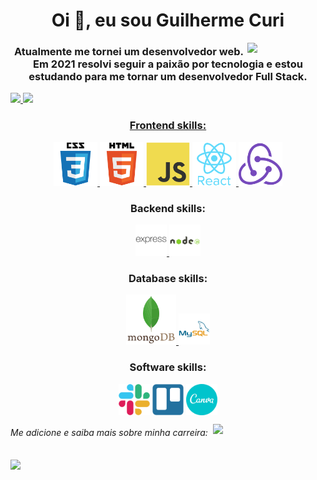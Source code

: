 <h1 align="center">Oi 👋, eu sou Guilherme Curi </h1>
 <img align="right" width="125px" src="https://media.giphy.com/media/lnfzT3k8g7wpG/giphy.gif">
<h3 align="center">Atualmente me tornei um desenvolvedor web. Em 2021 resolvi seguir a paixão por tecnologia e estou estudando para me tornar um desenvolvedor Full Stack.</h3>
  <div align="left">
  <a href="https://github.com/gscuri">
  <img height="170em" src="https://github-readme-stats.vercel.app/api?username=gscuri&show_icons=true&theme=tokyonight&include_all_commits=true&count_private=true"/>
  <img height="170em" src="https://github-readme-stats.vercel.app/api/top-langs/?username=gscuri&layout=compact&langs_count=7&theme=dark"/>
</div>
<div style="display: inline_block">
<h3 align="center">Frontend skills:</h3>
<p align="center"> <a href="https://www.w3schools.com/css/" target="_blank" rel="noreferrer"> <img src="https://raw.githubusercontent.com/devicons/devicon/master/icons/css3/css3-original-wordmark.svg" alt="css3" width="70" height="70"/> </a> <a href="https://www.w3.org/html/" target="_blank" rel="noreferrer"> <img src="https://raw.githubusercontent.com/devicons/devicon/master/icons/html5/html5-original-wordmark.svg" alt="html5" width="70" height="70"/> </a> <a href="https://developer.mozilla.org/en-US/docs/Web/JavaScript" target="_blank" rel="noreferrer"> <img src="https://raw.githubusercontent.com/devicons/devicon/master/icons/javascript/javascript-original.svg" alt="javascript" width="70" height="70"/> </a> <a href="https://reactjs.org/" target="_blank" rel="noreferrer"> <img src="https://raw.githubusercontent.com/devicons/devicon/master/icons/react/react-original-wordmark.svg" alt="react" width="70" height="70"/> </a> <a href="https://redux.js.org" target="_blank" rel="noreferrer"> <img src="https://raw.githubusercontent.com/devicons/devicon/master/icons/redux/redux-original.svg" alt="redux" width="70" height="70"/> </a> </p>

 <h3 align="center">Backend skills:</h3>
<p align="center"> <a href="https://expressjs.com" target="_blank" rel="noreferrer"> <img src="https://raw.githubusercontent.com/devicons/devicon/master/icons/express/express-original-wordmark.svg" alt="express" width="50" height="50"/> </a> <a href="https://nodejs.org" target="_blank" rel="noreferrer"> <img src="https://raw.githubusercontent.com/devicons/devicon/master/icons/nodejs/nodejs-original-wordmark.svg" alt="nodejs" width="50" height="50"/> </a> </p>

<h3 align="center">Database skills:</h3>
<p align="center"> <a href="https://www.mongodb.com/" target="_blank" rel="noreferrer"> <img src="https://raw.githubusercontent.com/devicons/devicon/master/icons/mongodb/mongodb-original-wordmark.svg" alt="mongodb" width="80" height="80"/> </a> <a href="https://www.mysql.com/" target="_blank" rel="noreferrer"> <img src="https://raw.githubusercontent.com/devicons/devicon/master/icons/mysql/mysql-original-wordmark.svg" alt="mysql" width="50" height="50"/> </a> </p>

  <h3 align="center">Software skills:</h3>
  <p <img align="center" alt="Guilherme-VScode" height="50" width="50" src="https://raw.githubusercontent.com/devicons/devicon/master/icons/vscode/vscode-original.svg">
  <img align="center" alt="Guilherme-Slack" height="50" width="50" src="https://raw.githubusercontent.com/devicons/devicon/master/icons/slack/slack-original.svg">
  <img align="center" alt="Guilherme-Trello" height="50" width="50" src="https://raw.githubusercontent.com/devicons/devicon/master/icons/trello/trello-plain.svg">
  <img align="center" alt="Guilherme-Canva" height="50" width="50" src="https://raw.githubusercontent.com/devicons/devicon/master/icons/canva/canva-original.svg">
  </p>
 <img align="right" width="180px" src="https://media.giphy.com/media/d9RbxjZ8QXesiYoerE/giphy.gif"> 
  </div> 
<div> 
    <h6 align="left">Me adicione e saiba mais sobre minha carreira:</h6>
  <a href="https://www.linkedin.com/in/guilhermecuri/" target="_blank"><img src="https://img.shields.io/badge/-LinkedIn-%230077B5?style=for-the-badge&logo=linkedin&logoColor=white" target="_blank" width="150px" align="center"></a> 
  
</div>
  
